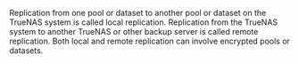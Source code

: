 &NewLine;

Replication from one pool or dataset to another pool or dataset on the TrueNAS system is called local replication.
Replication from the TrueNAS system to another TrueNAS or other backup server is called remote replication.
Both local and remote replication can involve encrypted pools or datasets.
